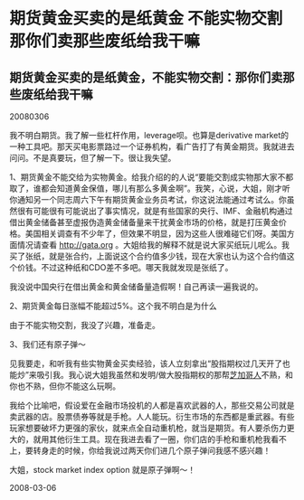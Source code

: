 # 期货黄金买卖的是纸黄金 不能实物交割 那你们卖那些废纸给我干嘛

## 期货黄金买卖的是纸黄金，不能实物交割：那你们卖那些废纸给我干嘛

20080306

我不明白期货。我了解一些杠杆作用，leverage呗。也算是derivative market的一种工具吧。那天买电影票路过一个证券机构，看广告打了有黄金期货。我就进去问问。不是真要玩，但了解一下。很让我失望。

1、期货黄金不能交给为实物黄金。给我介绍的的人说“要能交割成实物那大家不都取了，谁都会知道黄金保值，哪儿有那么多黄金啊”。我笑，心说，大姐，刚才听你通知另一个同志周六下午有期货黄金业务员考试，你这说法能通过考试么。你虽然很有可能很有可能说出了事实情况，就是有些国家的央行、IMF、金融机构通过借出黄金储备甚至虚报伪造黄金储备量来干扰黄金市场的价格，就是打压黄金价格。美国相关调查有不少年了，但效果不明显，因为这些人很难碰它们呀。美国方面情况请查看 http://gata.org 。大姐给我的解释不就是说大家买纸玩儿呢么。我买了张纸，就是张合约，上面说这个合约值多少钱，现在大家也认为这个合约值这个价钱。不过这种纸和CDO差不多吧。哪天我就发现是张纸了。

我没说中国央行在借出黄金和黄金储备量造假啊！自己再读一遍我说的。


2、期货黄金每日涨幅不能超过5%。这个我不明白是为什么

由于不能实物交割，我没了兴趣，准备走。

3、我们还有原子弹～

见我要走，和听我有些实物黄金买卖经验，该人立刻拿出“股指期权过几天开了也能炒”来吸引我。我心说大姐我虽然和发明/做大股指期权的那帮[芝加哥人](https://tor-proxy.net/cgi-bin/enc/nph-proxy_jap.cgi/111110A/687474703a2f2f656e2e77696b6970656469612e6f72672f77696b692f4368696361676f5f426f6172645f6f665f5472616465)不熟，和你也不熟，但你不能这么玩啊。

我给个比喻吧，假设爱在金融市场投机的人都是喜欢武器的人，那些交易公司就是卖武器的店。股票债券等就是手枪。人人能玩。衍生市场的东西都是重武器。有些玩家想要破坏力更强的家伙，就来点全自动重机枪，就当是期货。有人要杀伤力更大的，就用其他衍生工具。现在我进去看了一圈，你们店的手枪和重机枪我看不上，要转身走的时候，你给我说过两天你们进几个原子弹问我感不感兴趣！

大姐，stock market index option 就是原子弹啊～！


2008-03-06